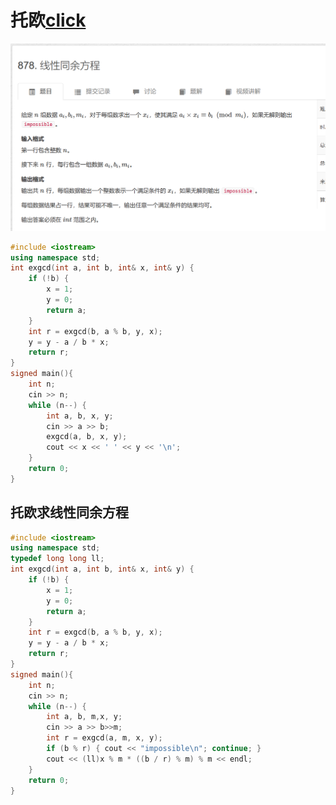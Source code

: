 # 托欧[click](https://www.acwing.com/problem/content/880/)
![图 1](/images/cbc2c614882394ddc57768e272c6f128db9e578a8c5ddd5818e3b995831433ca.png)  

```cpp
#include <iostream>
using namespace std;
int exgcd(int a, int b, int& x, int& y) {
	if (!b) {
		x = 1;
		y = 0;
		return a;
	}
	int r = exgcd(b, a % b, y, x);
	y = y - a / b * x;
	return r;
}
signed main(){
	int n;
	cin >> n;
	while (n--) {
		int a, b, x, y;
		cin >> a >> b;
		exgcd(a, b, x, y);
		cout << x << ' ' << y << '\n';
	}
	return 0; 
}
```

## 托欧求线性同余方程

```cpp
#include <iostream>
using namespace std;
typedef long long ll;
int exgcd(int a, int b, int& x, int& y) {
	if (!b) {
		x = 1;
		y = 0;
		return a;
	}
	int r = exgcd(b, a % b, y, x);
	y = y - a / b * x;
	return r;
}
signed main(){
	int n;
	cin >> n;
	while (n--) {
		int a, b, m,x, y;
		cin >> a >> b>>m;
		int r = exgcd(a, m, x, y);
		if (b % r) { cout << "impossible\n"; continue; }
		cout << (ll)x % m * ((b / r) % m) % m << endl;
	}
	return 0; 
}
```